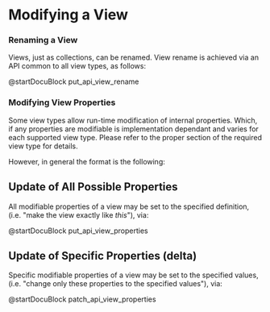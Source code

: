 Modifying a View
================

### Renaming a View

Views, just as collections, can be renamed. View rename is achieved via an API
common to all view types, as follows:

<!-- js/actions/api-view.js -->
@startDocuBlock put_api_view_rename

### Modifying View Properties

Some view types allow run-time modification of internal properties. Which, if
any properties are modifiable is implementation dependant and varies for each
supported view type. Please refer to the proper section of the required view
type for details.

However, in general the format is the following:

Update of All Possible Properties
---------------------------------

All modifiable properties of a view may be set to the specified definition,
(i.e. "make the view exactly like *this*"), via:

<!-- js/actions/api-view.js -->
@startDocuBlock put_api_view_properties

Update of Specific Properties (delta)
-------------------------------------

Specific modifiable properties of a view may be set to the specified values,
(i.e. "change only these properties to the specified values"), via:

<!-- js/actions/api-view.js -->
@startDocuBlock patch_api_view_properties
